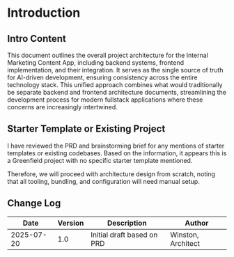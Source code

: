 # Introduction

## Intro Content

This document outlines the overall project architecture for the Internal Marketing Content App, including backend systems, frontend implementation, and their integration. It serves as the single source of truth for AI-driven development, ensuring consistency across the entire technology stack. This unified approach combines what would traditionally be separate backend and frontend architecture documents, streamlining the development process for modern fullstack applications where these concerns are increasingly intertwined.

## Starter Template or Existing Project

I have reviewed the PRD and brainstorming brief for any mentions of starter templates or existing codebases. Based on the information, it appears this is a Greenfield project with no specific starter template mentioned.

Therefore, we will proceed with architecture design from scratch, noting that all tooling, bundling, and configuration will need manual setup.

## Change Log

| Date | Version | Description | Author |
|---|---|---|---|
| 2025-07-20 | 1.0 | Initial draft based on PRD | Winston, Architect |
